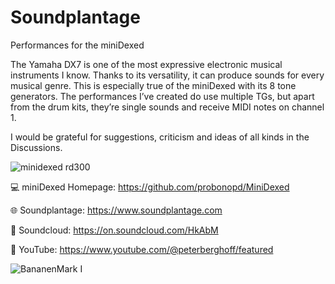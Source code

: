 # Soundplantage
Performances for the miniDexed 

The Yamaha DX7 is one of the most expressive electronic musical instruments I know. Thanks to its versatility, it can produce sounds for every musical genre. This is especially true of the miniDexed with its 8 tone generators. The performances I’ve created do use multiple TGs, but apart from the drum kits, they’re single sounds and receive MIDI notes on channel 1.

I would be grateful for suggestions, criticism and ideas of all kinds in the Discussions.

![minidexed rd300](https://github.com/Banana71/Soundplantage/assets/104296205/6669503b-26a3-4526-898a-5ee0bba1ece7)


:computer: miniDexed Homepage: https://github.com/probonopd/MiniDexed

:globe_with_meridians: Soundplantage: https://www.soundplantage.com

:musical_note: Soundcloud: https://on.soundcloud.com/HkAbM

:movie_camera: YouTube: https://www.youtube.com/@peterberghoff/featured

![BananenMark I](https://github.com/user-attachments/assets/02f85e61-cadf-432d-acb3-ce7b5e2914a1)

